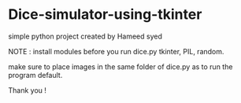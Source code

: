 # Dice-simulator-using-tkinter
simple python project
created by Hameed syed


NOTE : install modules before you run dice.py 
tkinter, 
PIL, 
random.

make sure to place images in the same folder of dice.py as to run the program default.

Thank you !

